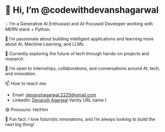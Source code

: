 # 👋 Hi, I’m @codewithdevanshagarwal

💡 I’m a Generative AI Enthusiast and AI-Focused Developer working with MERN stack + Python.

🧠 I’m passionate about building intelligent applications and learning more about AI, Machine Learning, and LLMs.

🌱 Currently exploring the future of tech through hands-on projects and research.

🤝 I’m open to internships, collaborations, and conversations around AI, tech, and innovation.

📫 How to reach me:
- Email: devanshagarwal.2225@gmail.com
- LinkedIn: [Devansh Agarwal](https://www.linkedin.com/in/devanshagarwal22)
Vanity URL name
)

😄 Pronouns: He/Him

🚀 Fun fact: I love futuristic innovations, and I’m always looking to build the next big thing!

